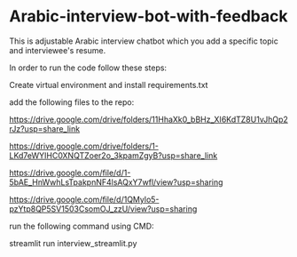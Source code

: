 # Arabic-interview-bot-with-feedback

This is adjustable Arabic interview chatbot which you add a specific topic and interviewee's resume.

In order to run the code follow these steps:

Create virtual environment and install requirements.txt

add the following files to the repo:

https://drive.google.com/drive/folders/11HhaXk0_bBHz_XI6KdTZ8U1vJhQp2rJz?usp=share_link 

https://drive.google.com/drive/folders/1-LKd7eWYIHC0XNQTZoer2o_3kpamZgyB?usp=share_link 

https://drive.google.com/file/d/1-5bAE_HnWwhLsTpakpnNF4lsAQxY7wfl/view?usp=sharing

https://drive.google.com/file/d/1QMylo5-pzYtp8QP5SV1503CsomOJ_zzU/view?usp=sharing

run the following command using CMD:

streamlit run interview_streamlit.py
